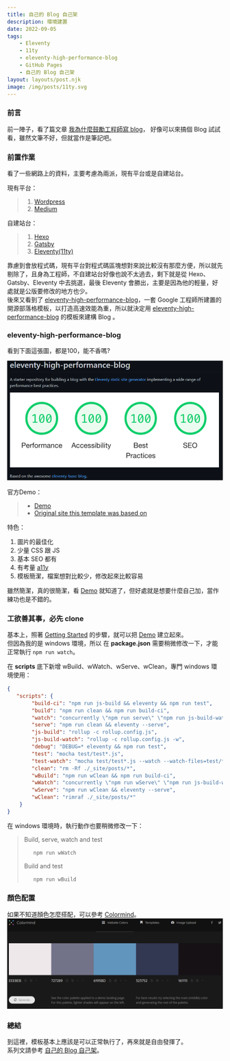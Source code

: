 ```yaml
---
title: 自己的 Blog 自己架
description: 環境建置
date: 2022-09-05
tags:
    - Eleventy
    - 11ty
    - eleventy-high-performance-blog
    - GitHub Pages
    - 自己的 Blog 自己架
layout: layouts/post.njk
image: /img/posts/11ty.svg
---
```


### 前言
前一陣子，看了篇文章 [我為什麼鼓勵工程師寫 blog](https://tdd.best/blog/why-engineers-should-keep-blogging/)，
好像可以來搞個 Blog 試試看，雖然文筆不好，但就當作是筆記吧。

### 前置作業
看了一些網路上的資料，主要考慮為兩派，現有平台或是自建站台。

現有平台：
>1. [Wordpress](https://wordpress.com)
>2. [Medium](https://medium.com/)

自建站台：
>1. [Hexo](https://hexo.io/zh-tw/)
>2. [Gatsby](https://www.gatsbyjs.com/)
>3. [Eleventy(11ty)](https://www.11ty.dev/)

靠慮到會放程式碼，現有平台對程式碼區塊想對來說比較沒有那麼方便，所以就先剔除了，且身為工程師，不自建站台好像也說不太過去，剩下就是從 Hexo、Gatsby、Eleventy 中去挑選，最後 Eleventy 會勝出，主要是因為他的輕量，好處就是公版要修改的地方也少。  
後來又看到了 [eleventy-high-performance-blog]，一套 Google 工程師所建置的開源部落格模板，以打造高速效能為重，所以就決定用 [eleventy-high-performance-blog] 的模板來建構 Blog 。

### eleventy-high-performance-blog
看到下面這張圖，都是100，能不香嗎?

![Lighthuose](/img/posts/eleventy-high-performance-blog.png)

官方Demo：
>* [Demo]
>* [Original site this template was based on](https://www.industrialempathy.com/)

特色：
1. 圖片的最佳化
2. 少量 CSS 跟 JS
3. 基本 SEO 都有
4. 有考量 [a11y](https://developer.mozilla.org/en-US/docs/Web/Accessibility)
5. 模板簡潔，檔案想對比較少，修改起來比較容易

雖然簡潔，真的很簡潔，看 [Demo] 就知道了，但好處就是想要什麼自己加，當作練功也是不錯的。

### 工欲善其事，必先 clone
基本上，照著 [Getting Started](https://github.com/google/eleventy-high-performance-blog#getting-started) 的步驟，就可以把 [Demo] 建立起來。  
但因為我的是 windows 環境，所以 在 **package.json** 需要稍微修改一下，才能正常執行 `npm run watch`。

在 **scripts** 底下新增 wBuild、wWatch、wServe、wClean，專門 windows 環境使用：
```json
{
   "scripts": {
        "build-ci": "npm run js-build && eleventy && npm run test",
        "build": "npm run clean && npm run build-ci",
        "watch": "concurrently \"npm run serve\" \"npm run js-build-watch\" \"npm run test-watch\"",
        "serve": "npm run clean && eleventy --serve",
        "js-build": "rollup -c rollup.config.js",
        "js-build-watch": "rollup -c rollup.config.js -w",
        "debug": "DEBUG=* eleventy && npm run test",
        "test": "mocha test/test*.js",
        "test-watch": "mocha test/test*.js --watch --watch-files=test/*",
        "clean": "rm -Rf ./_site/posts/*",
        "wBuild": "npm run wClean && npm run build-ci",
        "wWatch": "concurrently \"npm run wServe\" \"npm run js-build-watch\" \"npm run test-watch\"",
        "wServe": "npm run wClean && eleventy --serve",
        "wClean": "rimraf ./_site/posts/*"
    }
}
```

在 windows 環境時，執行動作也要稍微修改一下：
>Build, serve, watch and test
>``` bash
>    npm run wWatch
>```
>
>Build and test
>``` bash
>    npm run wBuild
>```

### 顏色配置
如果不知道顏色怎麼搭配，可以參考 [Colormind](http://colormind.io/bootstrap/)。  
![Colormind](/img/posts/Colormind.png)

### 總結
到這裡，模板基本上應該是可以正常執行了，再來就是自由發揮了。  
系列文請參考 [自己的 Blog 自己架](/tags/blog)。

[eleventy-high-performance-blog]: https://github.com/google/eleventy-high-performance-blog  "eleventy-high-performance-blog"
[Demo]: https://github.com/google/eleventy-high-performance-blog  "Demo"